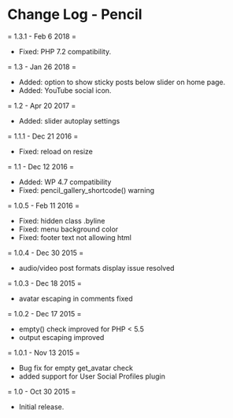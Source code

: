 # Change Log - Pencil

= 1.3.1 - Feb 6 2018 =
* Fixed: PHP 7.2 compatibility.

= 1.3 - Jan 26 2018 =
* Added: option to show sticky posts below slider on home page.
* Added: YouTube social icon.

= 1.2 - Apr 20 2017 =
* Added: slider autoplay settings

= 1.1.1 - Dec 21 2016 =
* Fixed: reload on resize

= 1.1 - Dec 12 2016 =
* Added: WP 4.7 compatibility
* Fixed: pencil_gallery_shortcode() warning

= 1.0.5 - Feb 11 2016 =
* Fixed: hidden class .byline
* Fixed: menu background color
* Fixed: footer text not allowing html

= 1.0.4 - Dec 30 2015 =
* audio/video post formats display issue resolved

= 1.0.3 - Dec 18 2015 =
* avatar escaping in comments fixed

= 1.0.2 - Dec 17 2015 =
* empty() check improved for PHP < 5.5
* output escaping improved

= 1.0.1 - Nov 13 2015 =
* Bug fix for empty get_avatar check
* added support for User Social Profiles plugin

= 1.0 - Oct 30 2015 =
* Initial release.
